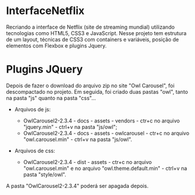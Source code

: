 # InterfaceNetflix

Recriando a interface de Netflix (site de streaming mundial) utilizando tecnologias como HTML5, CSS3 e JavaScript. Nesse projeto tem estrutura de um layout, técnicas de CSS3 com containers e variáveis, posição de elementos com Flexbox e plugins Jquery.

# Plugins JQuery

Depois de fazer o download do arquivo zip no site "Owl Carousel", foi descompactado no projeto. Em seguida, foi criado duas pastas "owl", tanto na pasta "js" quanto na pasta "css"...

* Arquivos de js:
  - OwlCarousel2-2.3.4 - docs - assets - vendors - ctr+c no arquivo "jquery.min" - ctrl+v na pasta "js/owl";
  - OwlCarousel2-2.3.4 - docs - assets - owlcarousel - ctr+c no arquivo "owl.carousel.min" - ctrl+v na pasta "js/owl".

* Arquivos de css:
  - OwlCarousel2-2.3.4 - dist - assets - ctr+c no arquivo "owl.carousel.min" e no arquivo "owl.theme.default.min" - ctrl+v na pasta "style/owl".

A pasta "OwlCarousel2-2.3.4" poderá ser apagada depois.
  